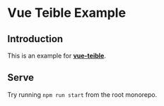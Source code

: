# Vue Teible Example
## Introduction
This is an example for **[vue-teible](/packages/vue-teible)**.

## Serve
Try running `npm run start` from the root monorepo.
